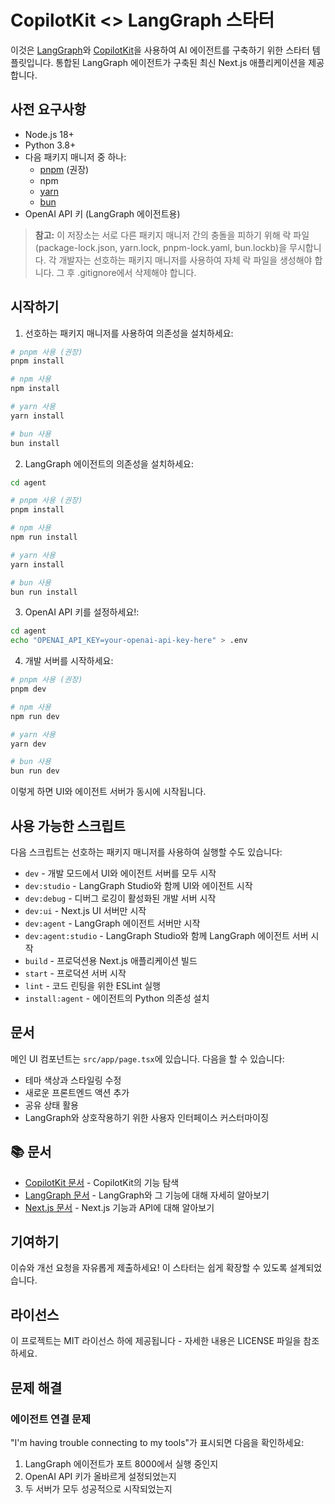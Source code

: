 # CopilotKit <> LangGraph 스타터

이것은 [LangGraph](https://www.langchain.com/langgraph)와 [CopilotKit](https://copilotkit.ai)을 사용하여 AI 에이전트를 구축하기 위한 스타터 템플릿입니다. 통합된 LangGraph 에이전트가 구축된 최신 Next.js 애플리케이션을 제공합니다.

## 사전 요구사항

- Node.js 18+ 
- Python 3.8+
- 다음 패키지 매니저 중 하나:
  - [pnpm](https://pnpm.io/installation) (권장)
  - npm
  - [yarn](https://classic.yarnpkg.com/lang/en/docs/install/#mac-stable)
  - [bun](https://bun.sh/)
- OpenAI API 키 (LangGraph 에이전트용)

> **참고:** 이 저장소는 서로 다른 패키지 매니저 간의 충돌을 피하기 위해 락 파일(package-lock.json, yarn.lock, pnpm-lock.yaml, bun.lockb)을 무시합니다. 각 개발자는 선호하는 패키지 매니저를 사용하여 자체 락 파일을 생성해야 합니다. 그 후 .gitignore에서 삭제해야 합니다.

## 시작하기

1. 선호하는 패키지 매니저를 사용하여 의존성을 설치하세요:
```bash
# pnpm 사용 (권장)
pnpm install

# npm 사용
npm install

# yarn 사용
yarn install

# bun 사용
bun install
```

2. LangGraph 에이전트의 의존성을 설치하세요:
```bash
cd agent
```
```bash
# pnpm 사용 (권장)
pnpm install 

# npm 사용
npm run install

# yarn 사용
yarn install

# bun 사용
bun run install
```

3. OpenAI API 키를 설정하세요!:
```bash
cd agent
echo "OPENAI_API_KEY=your-openai-api-key-here" > .env
```

4. 개발 서버를 시작하세요:
```bash
# pnpm 사용 (권장)
pnpm dev

# npm 사용
npm run dev

# yarn 사용
yarn dev

# bun 사용
bun run dev
```

이렇게 하면 UI와 에이전트 서버가 동시에 시작됩니다.

## 사용 가능한 스크립트
다음 스크립트는 선호하는 패키지 매니저를 사용하여 실행할 수도 있습니다:
- `dev` - 개발 모드에서 UI와 에이전트 서버를 모두 시작
- `dev:studio` - LangGraph Studio와 함께 UI와 에이전트 시작
- `dev:debug` - 디버그 로깅이 활성화된 개발 서버 시작
- `dev:ui` - Next.js UI 서버만 시작
- `dev:agent` - LangGraph 에이전트 서버만 시작
- `dev:agent:studio` - LangGraph Studio와 함께 LangGraph 에이전트 서버 시작
- `build` - 프로덕션용 Next.js 애플리케이션 빌드
- `start` - 프로덕션 서버 시작
- `lint` - 코드 린팅을 위한 ESLint 실행
- `install:agent` - 에이전트의 Python 의존성 설치

## 문서

메인 UI 컴포넌트는 `src/app/page.tsx`에 있습니다. 다음을 할 수 있습니다:
- 테마 색상과 스타일링 수정
- 새로운 프론트엔드 액션 추가
- 공유 상태 활용
- LangGraph와 상호작용하기 위한 사용자 인터페이스 커스터마이징

## 📚 문서

- [CopilotKit 문서](https://docs.copilotkit.ai) - CopilotKit의 기능 탐색
- [LangGraph 문서](https://langchain-ai.github.io/langgraph/) - LangGraph와 그 기능에 대해 자세히 알아보기
- [Next.js 문서](https://nextjs.org/docs) - Next.js 기능과 API에 대해 알아보기

## 기여하기

이슈와 개선 요청을 자유롭게 제출하세요! 이 스타터는 쉽게 확장할 수 있도록 설계되었습니다.

## 라이선스

이 프로젝트는 MIT 라이선스 하에 제공됩니다 - 자세한 내용은 LICENSE 파일을 참조하세요.

## 문제 해결

### 에이전트 연결 문제
"I'm having trouble connecting to my tools"가 표시되면 다음을 확인하세요:
1. LangGraph 에이전트가 포트 8000에서 실행 중인지
2. OpenAI API 키가 올바르게 설정되었는지
3. 두 서버가 모두 성공적으로 시작되었는지
